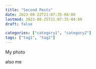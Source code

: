 ```yaml
---
title: "Second Posts"
date: 2023-08-22T21:07:35-04:00
lastmod: 2023-08-25T21:07:35-04:00
draft: false

categories: ["category1", "category2"]
tags: ["tag1", "tag2"]
---
```


My photo

<!-- ![My photo](IMG_3446.jpg) -->

also me

